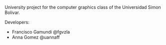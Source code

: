 University project for the computer graphics class of the Universidad Simon Bolivar.

Developers:
  - Francisco Gamundi @fgvzla
  - Anna Gomez @uannaff
